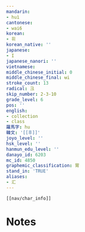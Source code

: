```yaml
---
mandarin:
- huì
cantonese:
- wai6
korean:
- 휘
korean_native: ''
japanese:
- I
japanese_nanori: ''
vietnamese:
middle_chinese_initial: 0
middle_chinese_final: ʉi
stroke_count: 13
radical: 彐
skip_number: 2-3-10
grade_level: 6
pos: ''
english:
- collection
- class
羅馬字: hu
韓文: '[[후]]'
joyo_level: ''
hsk_level: ''
hanmun_edu_level: ''
danayo_id: 6203
mc_id: 4850
graphemic_classification: 胃
stand_in: 'TRUE'
aliases:
- 汇
---
```

```meta-bind-embed
[[nav/char_info]]
```

# Notes
